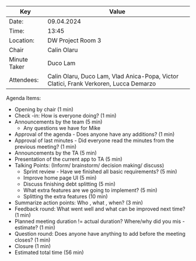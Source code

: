  Key | Value |
| --- | --- |
| Date: | 09.04.2024 |
| Time: | 13:45 |
| Location: | DW Project Room 3 |
| Chair | Calin Olaru |
| Minute Taker | Duco Lam  |
| Attendees: | Calin Olaru, Duco Lam, Vlad Anica-Popa, Victor Clatici, Frank Verkoren, Lucca Demarzo |
Agenda Items:
- Opening by chair (1 min)
- Check -in: How is everyone doing? (1 min)
- Announcements by the team (5 min) 
    - Any questions we have for Mike
- Approval of the agenda - Does anyone have any additions? (1 min)
- Approval of last minutes - Did everyone read the minutes from the previous meeting? (1 min)
- Announcements by the TA (5 min)
- Presentation of the current app to TA (5 min)
- Talking Points: (Inform/ brainstorm/ decision making/ discuss)
    - Sprint review - Have we finished all basic requirements? (5 min)
    - Improve home page UI (5 min)
    - Discuss finishing debt splitting (5 min)
    - What extra features are we going to implement? (5 min)
    - Splitting the extra features (10 min)
- Summarize action points: Who , what , when? (3 min)
- Feedback round: What went well and what can be improved next time? (1 min)
- Planned meeting duration != actual duration? Where/why did you mis -estimate? (1 min)
- Question round: Does anyone have anything to add before the meeting closes? (1 min)
- Closure (1 min) 
- Estimated total time (56 min)
